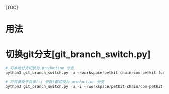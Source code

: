 [TOC]

# 用法

# 切换git分支[git_branch_switch.py] 

```python
# 将本地分支切换为 production 分支
python3 git_branch_switch.py -u ~/workspace/petkit-chain/com-petkit-food production

# 将目录及子目录(-i 参数)都切换为 production 分支
python3 git_branch_switch.py -u -i ~/workspace/petkit-chain/com-petkit-food production
```